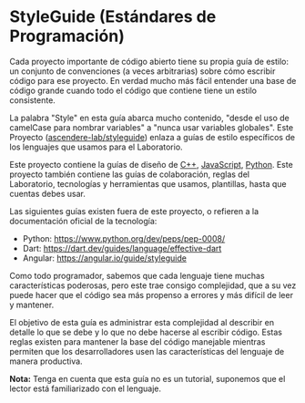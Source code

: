 # StyleGuide (Estándares de Programación)

Cada proyecto importante de código abierto tiene su propia guía de estilo: un conjunto de convenciones (a veces arbitrarias) sobre cómo escribir código para ese proyecto. En verdad mucho más fácil entender una base de código grande cuando todo el código que contiene tiene un estilo consistente.

La palabra "Style" en esta guía abarca mucho contenido, "desde el uso de camelCase para nombrar variables" a "nunca usar variables globales". Este Proyecto ([ascendere-lab/styleguide]()) enlaza a guías de estilo específicos de los lenguajes que usamos para el Laboratorio.

Este proyecto contiene la guías de diseño de [C++](), [JavaScript](), [Python](). Este proyecto también contiene las guías de colaboración, reglas del Laboratorio, tecnologías y herramientas que usamos, plantillas, hasta que cuentas debes usar.

Las siguientes guías existen fuera de este proyecto, o refieren a la documentación oficial de la tecnología:

- Python: https://www.python.org/dev/peps/pep-0008/
- Dart: https://dart.dev/guides/language/effective-dart
- Angular: https://angular.io/guide/styleguide

Como todo programador, sabemos que cada lenguaje tiene muchas características poderosas, pero este trae consigo complejidad, que a su vez puede hacer que el código sea más propenso a errores y más difícil de leer y mantener.

El objetivo de esta guía es administrar esta complejidad al describir en detalle lo que se debe y lo que no debe hacerse al escribir código. Estas reglas existen para mantener la base del código manejable mientras permiten que los desarrolladores usen las características del lenguaje de manera productiva.

**Nota:** Tenga en cuenta que esta guía no es un tutorial, suponemos que el lector está familiarizado con el lenguaje.

